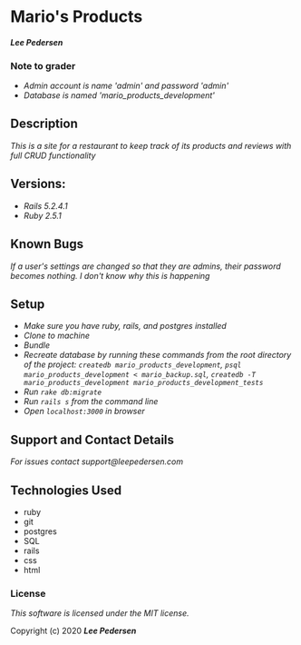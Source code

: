 # Mario's Products

#### _Lee Pedersen_

### **Note to grader**

* _Admin account is name 'admin' and password 'admin'_
* _Database is named 'mario_products_development'_

## Description

_This is a site for a restaurant to keep track of its products and reviews with full CRUD functionality_

## Versions:
* _Rails 5.2.4.1_
* _Ruby 2.5.1_

## Known Bugs
_If a user's settings are changed so that they are admins, their password becomes nothing. I don't know why this is happening_

## Setup
* _Make sure you have ruby, rails, and postgres installed_
* _Clone to machine_
* _Bundle_
* _Recreate database by running these commands from the root directory of the project: `createdb mario_products_development`, `psql mario_products_development < mario_backup.sql`, `createdb -T mario_products_development mario_products_development_tests`_
* _Run `rake db:migrate`_
* _Run `rails s` from the command line_
* _Open `localhost:3000` in browser_

## Support and Contact Details
_For issues contact support@leepedersen.com_

## Technologies Used
* ruby
* git
* postgres
* SQL
* rails
* css
* html

### License
*This software is licensed under the MIT license.*

Copyright (c) 2020 **_Lee Pedersen_**
